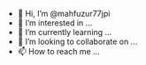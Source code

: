 - 👋 Hi, I’m @mahfuzur77jpi
- 👀 I’m interested in ...
- 🌱 I’m currently learning ...
- 💞️ I’m looking to collaborate on ...
- 📫 How to reach me ...

<!---
mahfuzur77jpi/mahfuzur77jpi is a ✨ special ✨ repository because its `README.md` (this file) appears on your GitHub profile.
You can click the Preview link to take a look at your changes.
--->
